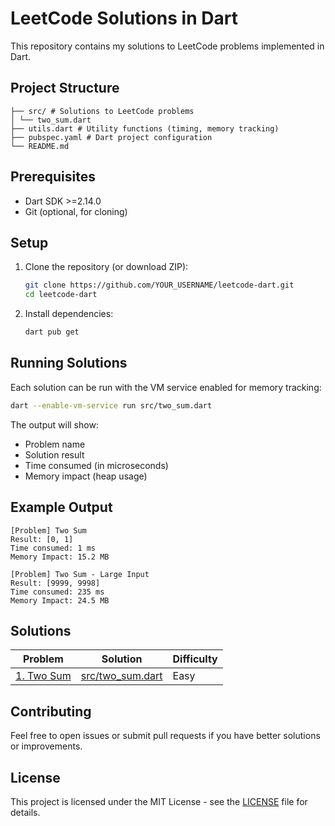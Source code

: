 # LeetCode Solutions in Dart

This repository contains my solutions to LeetCode problems implemented in Dart.

## Project Structure

```leetcode-dart/
├── src/ # Solutions to LeetCode problems
│ └── two_sum.dart
├── utils.dart # Utility functions (timing, memory tracking)
├── pubspec.yaml # Dart project configuration
└── README.md
```

## Prerequisites

- Dart SDK >=2.14.0
- Git (optional, for cloning)

## Setup

1. Clone the repository (or download ZIP):
   ```bash
   git clone https://github.com/YOUR_USERNAME/leetcode-dart.git
   cd leetcode-dart
   ```

2. Install dependencies:
   ```bash
   dart pub get
   ```

## Running Solutions

Each solution can be run with the VM service enabled for memory tracking:

```bash
dart --enable-vm-service run src/two_sum.dart
```

The output will show:
- Problem name
- Solution result
- Time consumed (in microseconds)
- Memory impact (heap usage)

## Example Output

```
[Problem] Two Sum
Result: [0, 1]
Time consumed: 1 ms
Memory Impact: 15.2 MB

[Problem] Two Sum - Large Input
Result: [9999, 9998]
Time consumed: 235 ms
Memory Impact: 24.5 MB
```

## Solutions

| Problem | Solution | Difficulty |
|---------|----------|------------|
| [1. Two Sum](https://leetcode.com/problems/two-sum/) | [src/two_sum.dart](src/two_sum.dart) | Easy |

## Contributing

Feel free to open issues or submit pull requests if you have better solutions or improvements.

## License

This project is licensed under the MIT License - see the [LICENSE](LICENSE) file for details.